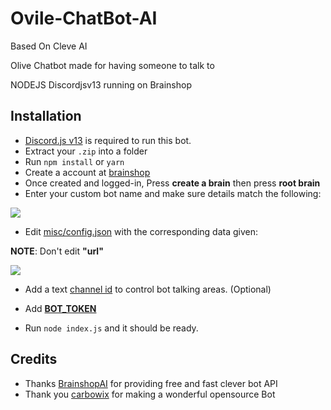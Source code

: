 # Ovile-ChatBot-AI
Based On Cleve AI 

Olive Chatbot made for having someone to talk to

NODEJS Discordjsv13 running on Brainshop

## Installation
- [Discord.js v13](https://discordjs.guide/additional-info/changes-in-v13.html#before-you-start) is required to run this bot.
- Extract your `.zip` into a folder
- Run `npm install` or `yarn`
- Create a account at [brainshop](http://brainshop.ai/user/register)
- Once created and logged-in, Press **create a brain** then press **root brain**
- Enter your custom bot name and make sure details match the following:

<img src="https://i.ibb.co/WGkXrw1/tut-02.png">

- Edit [misc/config.json](https://github.com/Carbowix/Cleve/blob/master/misc/config.json) with the corresponding data given: 

**NOTE**: Don't edit **"url"**

<img src="https://i.ibb.co/3y2PXDt/tut-03.png">



- Add a text [channel id](https://www.youtube.com/watch?v=NLWtSHWKbAI) to control bot talking areas. (Optional)

- Add **[BOT_TOKEN](https://www.writebots.com/discord-bot-token/)**

- Run `node index.js` and it should be ready.

## Credits

- Thanks [BrainshopAI](http://brainshop.ai/) for providing free and fast clever bot API
- Thank you [carbowix](https://github.com/Carbowix/Cleve) for making a wonderful opensource Bot
